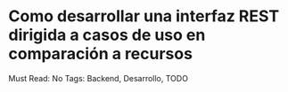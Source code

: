 # Como desarrollar una interfaz REST dirigida a casos de uso en comparación a recursos

Must Read: No
Tags: Backend, Desarrollo, TODO